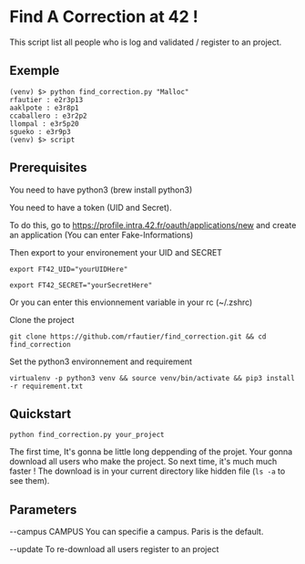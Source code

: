 # Find A Correction at 42 !

This script list all people who is log and validated / register to an project.

## Exemple

```
(venv) $> python find_correction.py "Malloc"
rfautier : e2r3p13
aaklpote : e3r8p1
ccaballero : e3r2p2
llompal : e3r5p20
sgueko : e3r9p3
(venv) $> script  
```

## Prerequisites

You need to have python3 (brew install python3)

You need to have a token (UID and Secret).

To do this, go to https://profile.intra.42.fr/oauth/applications/new and create an application (You can enter Fake-Informations)

Then export to your environement your UID and SECRET

```
export FT42_UID="yourUIDHere"
```

```
export FT42_SECRET="yourSecretHere"
```

Or you can enter this envionnement variable in your rc (~/.zshrc)

Clone the project

```
git clone https://github.com/rfautier/find_correction.git && cd find_correction
```

Set the python3 environnement and requirement

```
virtualenv -p python3 venv && source venv/bin/activate && pip3 install -r requirement.txt
```

## Quickstart

```
python find_correction.py your_project
```


The first time, It's gonna be little long deppending of the projet.
Your gonna download all users who make the project. So next time, it's much much faster !
The download is in your current directory like hidden file (`ls -a` to see them).

## Parameters

--campus CAMPUS  You can specifie a campus. Paris is the default.

--update        To re-download all users register to an project
